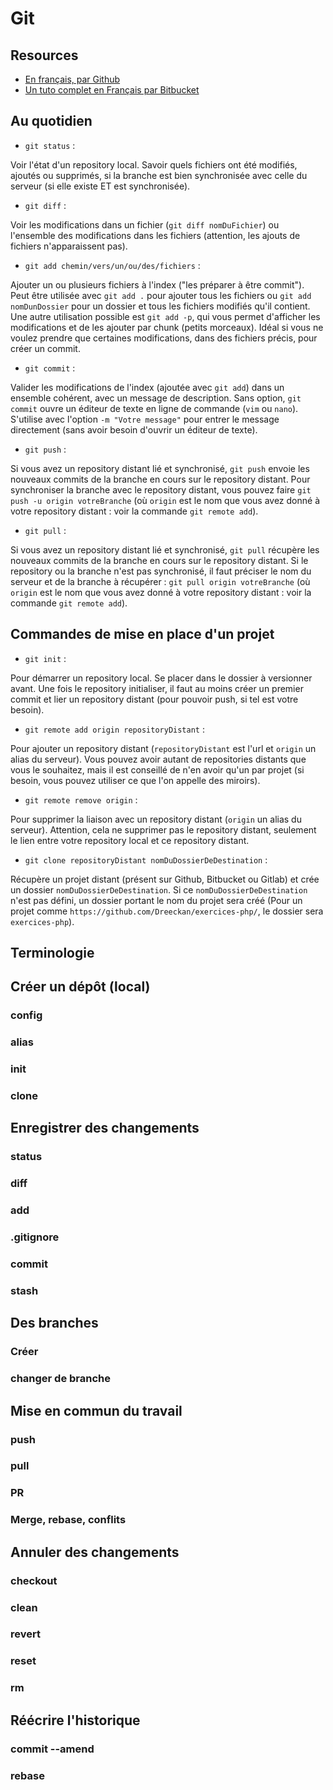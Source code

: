 # Git

## Resources

- [En français, par Github](https://training.github.com/downloads/fr/github-git-cheat-sheet.pdf)
- [Un tuto complet en Français par Bitbucket](https://www.atlassian.com/fr/git/tutorials)

## Au quotidien

- `git status` :

Voir l'état d'un repository local. Savoir quels fichiers ont été modifiés, ajoutés ou supprimés, si la branche est bien synchronisée avec celle du serveur (si elle existe ET est synchronisée).

- `git diff` :

Voir les modifications dans un fichier (`git diff nomDuFichier`) ou l'ensemble des modifications dans les fichiers (attention, les ajouts de fichiers n'apparaissent pas).

- `git add chemin/vers/un/ou/des/fichiers` : 

Ajouter un ou plusieurs fichiers à l'index ("les préparer à être commit"). Peut être utilisée avec `git add .` pour ajouter tous les fichiers ou `git add nomDunDossier` pour un dossier et tous les fichiers modifiés qu'il contient. 
Une autre utilisation possible est `git add -p`, qui vous permet d'afficher les modifications et de les ajouter par chunk (petits morceaux). Idéal si vous ne voulez prendre que certaines modifications, dans des fichiers précis, pour créer un commit.

- `git commit` : 

Valider les modifications de l'index (ajoutée avec `git add`) dans un ensemble cohérent, avec un message de description. Sans option, `git commit` ouvre un éditeur de texte en ligne de commande (`vim` ou `nano`). S'utilise avec l'option `-m "Votre message"` pour entrer le message directement (sans avoir besoin d'ouvrir un éditeur de texte).

- `git push` :

Si vous avez un repository distant lié et synchronisé, `git push` envoie les nouveaux commits de la branche en cours sur le repository distant. Pour synchroniser la branche avec le repository distant, vous pouvez faire `git push -u origin votreBranche` (où `origin` est le nom que vous avez donné à votre repository distant : voir la commande `git remote add`).

- `git pull` :

Si vous avez un repository distant lié et synchronisé, `git pull` récupère les nouveaux commits de la branche en cours sur le repository distant. Si le repository ou la branche n'est pas synchronisé, il faut préciser le nom du serveur et de la branche à récupérer : `git pull origin votreBranche` (où `origin` est le nom que vous avez donné à votre repository distant : voir la commande `git remote add`).

## Commandes de mise en place d'un projet

- `git init` :

Pour démarrer un repository local. Se placer dans le dossier à versionner avant. Une fois le repository initialiser, il faut au moins créer un premier commit et lier un repository distant (pour pouvoir push, si tel est votre besoin).

- `git remote add origin repositoryDistant` :
  
Pour ajouter un repository distant (`repositoryDistant` est l'url et `origin` un alias du serveur). Vous pouvez avoir autant de repositories distants que vous le souhaitez, mais il est conseillé de n'en avoir qu'un par projet (si besoin, vous pouvez utiliser ce que l'on appelle des miroirs).

- `git remote remove origin` :
  
Pour supprimer la liaison avec un repository distant (`origin` un alias du serveur). Attention, cela ne supprimer pas le repository distant, seulement le lien entre votre repository local et ce repository distant.

- `git clone repositoryDistant nomDuDossierDeDestination` :

Récupère un projet distant (présent sur Github, Bitbucket ou Gitlab) et crée un dossier `nomDuDossierDeDestination`. Si ce `nomDuDossierDeDestination` n'est pas défini, un dossier portant le nom du projet sera créé (Pour un projet comme `https://github.com/Dreeckan/exercices-php/`, le dossier sera `exercices-php`).



## Terminologie

## Créer un dépôt (local)

### config

### alias

### init

### clone

## Enregistrer des changements

### status

### diff

### add

### .gitignore

### commit

### stash

## Des branches

### Créer

### changer de branche

## Mise en commun du travail

### push

### pull

### PR

### Merge, rebase, conflits

## Annuler des changements

### checkout

### clean

### revert

### reset

### rm

## Réécrire l'historique

### commit --amend

### rebase